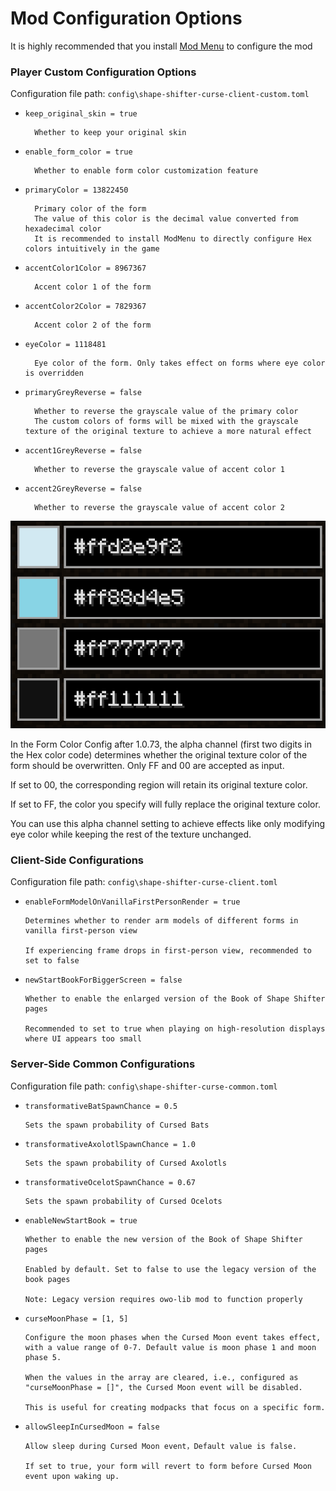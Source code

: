 # Mod Configuration Options

It is highly recommended that you install [Mod Menu](https://www.curseforge.com/minecraft/mc-mods/modmenu) to configure the mod

### Player Custom Configuration Options

Configuration file path: `config\shape-shifter-curse-client-custom.toml`

- `keep_original_skin = true`

        Whether to keep your original skin

- `enable_form_color = true`

        Whether to enable form color customization feature

- `primaryColor = 13822450`

        Primary color of the form
        The value of this color is the decimal value converted from hexadecimal color
        It is recommended to install ModMenu to directly configure Hex colors intuitively in the game

- `accentColor1Color = 8967367`

        Accent color 1 of the form

- `accentColor2Color = 7829367`

        Accent color 2 of the form

- `eyeColor = 1118481`

        Eye color of the form. Only takes effect on forms where eye color is overridden

- `primaryGreyReverse = false`

        Whether to reverse the grayscale value of the primary color
        The custom colors of forms will be mixed with the grayscale texture of the original texture to achieve a more natural effect

- `accent1GreyReverse = false`

        Whether to reverse the grayscale value of accent color 1

- `accent2GreyReverse = false`

        Whether to reverse the grayscale value of accent color 2

![form_color_config.png](../img/form_color_config.png)

In the Form Color Config after 1.0.73, the alpha channel (first two digits in the Hex color code) determines whether the original texture color of the form should be overwritten. Only FF and 00 are accepted as input.

If set to 00, the corresponding region will retain its original texture color.

If set to FF, the color you specify will fully replace the original texture color.

You can use this alpha channel setting to achieve effects like only modifying eye color while keeping the rest of the texture unchanged.

### Client-Side Configurations

Configuration file path: `config\shape-shifter-curse-client.toml`

- `enableFormModelOnVanillaFirstPersonRender = true`
      
      Determines whether to render arm models of different forms in vanilla first-person view

      If experiencing frame drops in first-person view, recommended to set to false

- `newStartBookForBiggerScreen = false`
      
      Whether to enable the enlarged version of the Book of Shape Shifter pages

      Recommended to set to true when playing on high-resolution displays where UI appears too small

### Server-Side Common Configurations

Configuration file path: `config\shape-shifter-curse-common.toml`

- `transformativeBatSpawnChance = 0.5`
      
      Sets the spawn probability of Cursed Bats

- `transformativeAxolotlSpawnChance = 1.0`
      
      Sets the spawn probability of Cursed Axolotls

- `transformativeOcelotSpawnChance = 0.67`
      
      Sets the spawn probability of Cursed Ocelots

- `enableNewStartBook = true`
      
      Whether to enable the new version of the Book of Shape Shifter pages

      Enabled by default. Set to false to use the legacy version of the book pages
      
      Note: Legacy version requires owo-lib mod to function properly

- `curseMoonPhase = [1, 5]`

      Configure the moon phases when the Cursed Moon event takes effect, with a value range of 0-7. Default value is moon phase 1 and moon phase 5.

      When the values in the array are cleared, i.e., configured as "curseMoonPhase = []", the Cursed Moon event will be disabled.
      
      This is useful for creating modpacks that focus on a specific form.

- `allowSleepInCursedMoon = false`

      Allow sleep during Cursed Moon event，Default value is false.

      If set to true, your form will revert to form before Cursed Moon event upon waking up.
